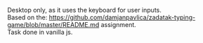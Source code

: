 Desktop only, as it uses the keyboard for user inputs.<br>
Based on the: https://github.com/damjanpavlica/zadatak-typing-game/blob/master/README.md assignment.<br>
Task done in vanilla js.
